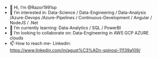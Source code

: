 - 👋 Hi, I’m @Razor1991sp
- 👀 I’m interested in:               Data-Science / Data-Engineering / Data-Analysis /Azure-Devops /Azure-Pipelines / Continuous-Development / Angular / NodeJS / .Net
- 🌱 I’m currently learning:          Data-Analytics / SQL / PowerBI
- 💞️ I’m looking to collaborate on:   Data-Engineering in AWS GCP AZURE clouds
- 📫 How to reach me- Linkedin:       https://www.linkedin.com/in/agust%C3%ADn-spinosi-11139a109/

<!---
Razor1991sp/Razor1991sp is a ✨ special ✨ repository because its `README.md` (this file) appears on your GitHub profile.
You can click the Preview link to take a look at your changes.
--->
